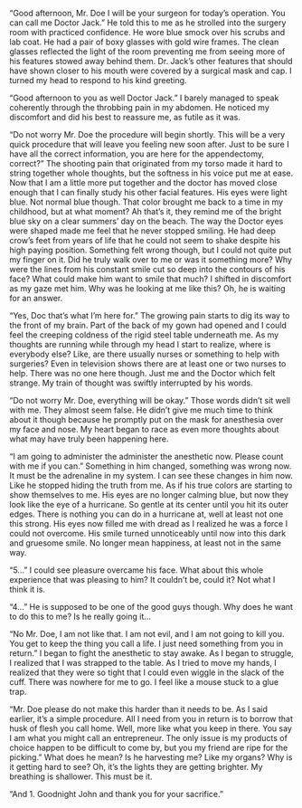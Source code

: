 “Good afternoon, Mr. Doe I will be your surgeon for today’s operation. You can call me Doctor Jack.” He told this to me as he strolled into the surgery room with practiced confidence. He wore blue smock over his scrubs and lab coat. He had a pair of boxy glasses with gold wire frames. The clean glasses reflected the light of the room preventing me from seeing more of his features stowed away behind them. Dr. Jack’s other features that should have shown closer to his mouth were covered by a surgical mask and cap. I turned my head to respond to his kind greeting.

“Good afternoon to you as well Doctor Jack.” I barely managed to speak coherently through the throbbing pain in my abdomen. He noticed my discomfort and did his best to reassure me, as futile as it was.

“Do not worry Mr. Doe the procedure will begin shortly. This will be a very quick procedure that will leave you feeling new soon after. Just to be sure I have all the correct information, you are here for the appendectomy, correct?” The shooting pain that originated from my torso made it hard to string together whole thoughts, but the softness in his voice put me at ease. Now that I am a little more put together and the doctor has moved close enough that I can finally study his other facial features. His eyes were light blue. Not normal blue though. That color brought me back to a time in my childhood, but at what moment? Ah that’s it, they remind me of the bright blue sky on a clear summers’ day on the beach. The way the Doctor eyes were shaped made me feel that he never stopped smiling. He had deep crow’s feet from years of life that he could not seem to shake despite his high paying position. Something felt wrong though, but I could not quite put my finger on it. Did he truly walk over to me or was it something more? Why were the lines from his constant smile cut so deep into the contours of his face? What could make him want to smile that much? I shifted in discomfort as my gaze met him. Why was he looking at me like this? Oh, he is waiting for an answer.

“Yes, Doc that’s what I’m here for.” The growing pain starts to dig its way to the front of my brain. Part of the back of my gown had opened and I could feel the creeping coldness of the rigid steel table underneath me. As my thoughts are running while through my head I start to realize, where is everybody else? Like, are there usually nurses or something to help with surgeries? Even in television shows there are at least one or two nurses to help. There was no one here though. Just me and the Doctor which felt strange. My train of thought was swiftly interrupted by his words.

“Do not worry Mr. Doe, everything will be okay.” Those words didn’t sit well with me. They almost seem false. He didn’t give me much time to think about it though because he promptly put on the mask for anesthesia over my face and nose. My heart began to race as even more thoughts about what may have truly been happening here.

“I am going to administer the administer the anesthetic now. Please count with me if you can.” Something in him changed, something was wrong now. It must be the adrenaline in my system. I can see these changes in him now. Like he stopped hiding the truth from me. As if his true colors are starting to show themselves to me. His eyes are no longer calming blue, but now they look like the eye of a hurricane. So gentle at its center until you hit its outer edges. There is nothing you can do in a hurricane at, well at least not one this strong. His eyes now filled me with dread as I realized he was a force I could not overcome. His smile turned unnoticeably until now into this dark and gruesome smile. No longer mean happiness, at least not in the same way.

“5...” I could see pleasure overcame his face. What about this whole experience that was pleasing to him? It couldn’t be, could it? Not what I think it is.

“4…” He is supposed to be one of the good guys though. Why does he want to do this to me? Is he really going it…

“No Mr. Doe, I am not like that. I am not evil, and I am not going to kill you. You get to keep the thing you call a life. I just need something from you in return.” I began to fight the anesthetic to stay awake. As I began to struggle, I realized that I was strapped to the table. As I tried to move my hands, I realized that they were so tight that I could even wiggle in the slack of the cuff. There was nowhere for me to go. I feel like a mouse stuck to a glue trap.

“Mr. Doe please do not make this harder than it needs to be. As I said earlier, it’s a simple procedure. All I need from you in return is to borrow that husk of flesh you call home. Well, more like what you keep in there. You say I am what you might call an entrepreneur. The only issue is my products of choice happen to be difficult to come by, but you my friend are ripe for the picking.” What does he mean? Is he harvesting me? Like my organs? Why is it getting hard to see? Oh, it’s the lights they are getting brighter. My breathing is shallower. This must be it.

“And 1. Goodnight John and thank you for your sacrifice.”
